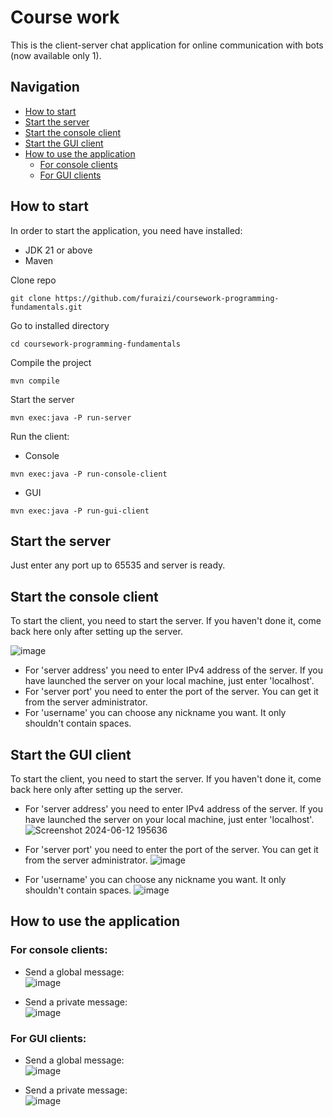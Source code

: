 # Course work

This is the client-server chat application for online communication with bots (now available only 1).

## Navigation
* [How to start](https://github.com/furaizi/coursework-programming-fundamentals#how-to-start)  
* [Start the server](https://github.com/furaizi/coursework-programming-fundamentals#start-the-server)  
* [Start the console client](https://github.com/furaizi/coursework-programming-fundamentals#start-the-console-client)  
* [Start the GUI client](https://github.com/furaizi/coursework-programming-fundamentals#start-the-gui-client)  
* [How to use the application](https://github.com/furaizi/coursework-programming-fundamentals#how-to-use-the-application)  
  * [For console clients](https://github.com/furaizi/coursework-programming-fundamentals#for-console-clients)  
  * [For GUI clients](https://github.com/furaizi/coursework-programming-fundamentals#for-gui-clients)  

## How to start

In order to start the application, you need have installed:
* JDK 21 or above
* Maven
  
  
Clone repo

```
git clone https://github.com/furaizi/coursework-programming-fundamentals.git
```
 
Go to installed directory
```
cd coursework-programming-fundamentals
```

Compile the project
```
mvn compile
```

Start the server
```
mvn exec:java -P run-server
```

Run the client:
* Console
```
mvn exec:java -P run-console-client
```
* GUI
```
mvn exec:java -P run-gui-client
```


## Start the server

Just enter any port up to 65535 and server is ready.

## Start the console client

To start the client, you need to start the server. If you haven't done it, come back here only after setting up the server.

![image](https://github.com/furaizi/coursework-programming-fundamentals/assets/107194668/dd5ffe91-cdbf-4d43-8a0e-ae3f689e3014)

* For 'server address' you need to enter IPv4 address of the server. If you have launched the server on your local machine, just enter 'localhost'.  
* For 'server port' you need to enter the port of the server. You can get it from the server administrator.  
* For 'username' you can choose any nickname you want. It only shouldn't contain spaces. 

## Start the GUI client

To start the client, you need to start the server. If you haven't done it, come back here only after setting up the server.  

* For 'server address' you need to enter IPv4 address of the server. If you have launched the server on your local machine, just enter 'localhost'.  
![Screenshot 2024-06-12 195636](https://github.com/furaizi/coursework-programming-fundamentals/assets/107194668/4b290884-9bb8-4b4c-b5cf-4c2123ed7f73)
  
* For 'server port' you need to enter the port of the server. You can get it from the server administrator.
![image](https://github.com/furaizi/coursework-programming-fundamentals/assets/107194668/2efa5cb4-65ee-44f4-bcf5-ca105a5d42f7)
  
* For 'username' you can choose any nickname you want. It only shouldn't contain spaces.
![image](https://github.com/furaizi/coursework-programming-fundamentals/assets/107194668/4f0bef0b-bc54-4dac-a1a4-b60dca250c0b)  




## How to use the application
### For console clients:

* Send a global message:  
![image](https://github.com/furaizi/coursework-programming-fundamentals/assets/107194668/8da52292-425d-444d-9d2a-3a2d139f1021)

* Send a private message:  
![image](https://github.com/furaizi/coursework-programming-fundamentals/assets/107194668/bb9d1964-fbcf-4639-acad-01b094762b75)  


### For GUI clients:

* Send a global message:  
![image](https://github.com/furaizi/coursework-programming-fundamentals/assets/107194668/eb7db6e8-c224-4b37-9398-851fe2161a68)

* Send a private message:  
![image](https://github.com/furaizi/coursework-programming-fundamentals/assets/107194668/e9bb337f-fabb-4068-8299-b21cfbe5ed7e)

